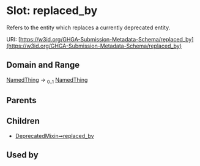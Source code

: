 
# Slot: replaced_by


Refers to the entity which replaces a currently deprecated entity.

URI: [https://w3id.org/GHGA-Submission-Metadata-Schema/replaced_by](https://w3id.org/GHGA-Submission-Metadata-Schema/replaced_by)


## Domain and Range

[NamedThing](NamedThing.md) &#8594;  <sub>0..1</sub> [NamedThing](NamedThing.md)

## Parents


## Children

 *  [DeprecatedMixin➞replaced_by](DeprecatedMixin_replaced_by.md)

## Used by

